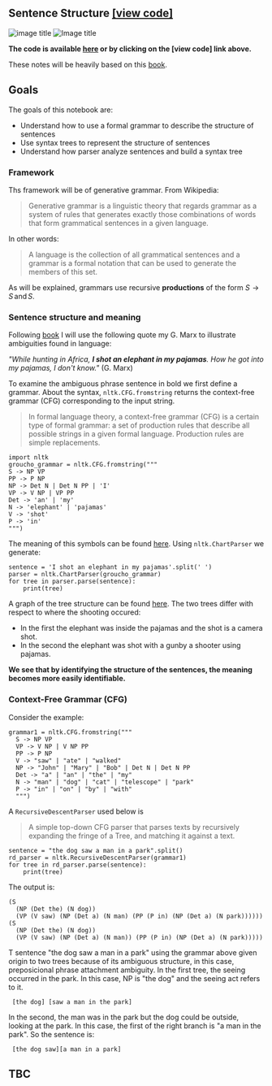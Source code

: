 ## Sentence Structure [[view code]](http://nbviewer.jupyter.org/github/marcotav/natural-language-processing/blob/master/alphabet-human-thought/sentence-structure/sentence-structure.ipynb) 
![image title](https://img.shields.io/badge/python-v3.6-green.svg) ![Image title](https://img.shields.io/badge/gensim-0.3.4-blue.svg)


**The code is available [here](http://nbviewer.jupyter.org/github/marcotav/natural-language-processing/blob/master/alphabet-human-thought/sentence-structure/sentence-structure.ipynb) or by clicking on the [view code] link above.**

These notes will be heavily based on this [book](https://www.nltk.org/book/).

## Goals

The goals of this notebook are:
- Understand how to use a formal grammar to describe the structure of sentences
- Use syntax trees to represent the structure of sentences
- Understand how parser analyze sentences and build a syntax tree

### Framework

Ths framework will be of generative grammar. From Wikipedia:

> Generative grammar is a linguistic theory that regards grammar as a system of rules that generates exactly those combinations of words that form grammatical sentences in a given language.

In other words:
> A language is the collection of all grammatical sentences and a grammar is a formal notation that can be used to generate the members of this set.

As will be explained, grammars use recursive **productions** of the form $S \to S \,\text{and}\, S$.


### Sentence structure and meaning

Following [book](https://www.nltk.org/book/) I will use the following quote my G. Marx to illustrate ambiguities found in language:

*"While hunting in Africa, **I shot an elephant in my pajamas**. How he got into my pajamas, I don't know."* (G. Marx)

To examine the ambiguous phrase sentence in bold we first define a grammar. About the syntax, `nltk.CFG.fromstring` returns the context-free grammar (CFG) corresponding to the input string.

> In formal language theory, a context-free grammar (CFG) is a certain type of formal grammar: a set of production rules that describe all possible strings in a given formal language. Production rules are simple replacements. 

```
import nltk
groucho_grammar = nltk.CFG.fromstring("""
S -> NP VP
PP -> P NP
NP -> Det N | Det N PP | 'I'
VP -> V NP | VP PP
Det -> 'an' | 'my'
N -> 'elephant' | 'pajamas'
V -> 'shot'
P -> 'in'
""")
```

The meaning of this symbols can be found [here](https://github.com/marcotav/alphabet-human-thought/blob/master/images/syntactic-categories.png). Using `nltk.ChartParser` we generate:


```
sentence = 'I shot an elephant in my pajamas'.split(' ')
parser = nltk.ChartParser(groucho_grammar)
for tree in parser.parse(sentence):
    print(tree)
```

A graph of the tree structure can be found [here](https://github.com/marcotav/alphabet-human-thought/blob/master/images/tree_cfg.png). The two trees differ with respect to where the shooting occured:
- In the first the elephant was inside the pajamas and the shot is a camera shot.
- In the second the elephant was shot with a gunby a shooter using pajamas.

**We see that by identifying the structure of the sentences, the meaning becomes more easily identifiable.**

### Context-Free Grammar (CFG)

Consider the example:
```
grammar1 = nltk.CFG.fromstring("""
  S -> NP VP
  VP -> V NP | V NP PP
  PP -> P NP
  V -> "saw" | "ate" | "walked"
  NP -> "John" | "Mary" | "Bob" | Det N | Det N PP
  Det -> "a" | "an" | "the" | "my"
  N -> "man" | "dog" | "cat" | "telescope" | "park"
  P -> "in" | "on" | "by" | "with"
  """)
```


A `RecursiveDescentParser` used below is
> A simple top-down CFG parser that parses texts by recursively expanding the fringe of a Tree, 
and matching it against a text.

```
sentence = "the dog saw a man in a park".split()
rd_parser = nltk.RecursiveDescentParser(grammar1)
for tree in rd_parser.parse(sentence):
    print(tree)
```

The output is:
```
(S
  (NP (Det the) (N dog))
  (VP (V saw) (NP (Det a) (N man) (PP (P in) (NP (Det a) (N park))))))
(S
  (NP (Det the) (N dog))
  (VP (V saw) (NP (Det a) (N man)) (PP (P in) (NP (Det a) (N park)))))

```
T sentence "the dog saw a man in a park" using the grammar above given origin to two trees because of its ambiguous structure, in this case, preposicional phrase attachment ambiguity. In the first tree, the seeing occurred in the park. In this case, NP is "the dog" and the seeing act refers to it.

     [the dog] [saw a man in the park]

In the second, the man was in the park but the dog could be outside, looking at the park. In this case, the first of the right branch is "a man in the park". So the sentence is:

     [the dog saw][a man in a park]
     
## TBC
